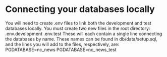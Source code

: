 # Connecting your databases locally

You will need to create .env files to link both the development and test databases locally. You must create two new files in the root directory:
    .env.development
    .env.test
These will each contain a single line connecting the databases by name. These names can be found in db/data/setup.sql, and the lines you will add to the files, respectively, are:
    PGDATABASE=nc_news
    PGDATABASE=nc_news_test
